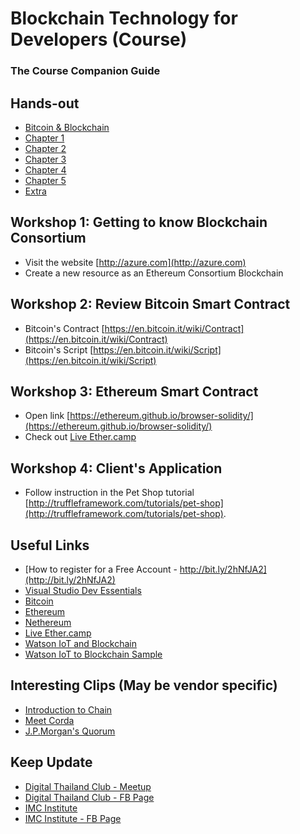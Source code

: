 # Blockchain Technology for Developers (Course)
### The Course Companion Guide

## Hands-out
* [Bitcoin & Blockchain](slides/bc00.pdf)
* [Chapter 1](slides/bc01.pdf)
* [Chapter 2](slides/bc02.pdf)
* [Chapter 3](slides/bc03.pdf)
* [Chapter 4](slides/bc04.pdf)
* [Chapter 5](slides/bc05.pdf)
* [Extra](slides/blockchain_dev_companion.pdf)

## Workshop 1: Getting to know Blockchain Consortium
* Visit the website [http://azure.com](http://azure.com)
* Create a new resource as an Ethereum Consortium Blockchain

## Workshop 2: Review Bitcoin Smart Contract
* Bitcoin's Contract [https://en.bitcoin.it/wiki/Contract](https://en.bitcoin.it/wiki/Contract)
* Bitcoin's Script [https://en.bitcoin.it/wiki/Script](https://en.bitcoin.it/wiki/Script)

## Workshop 3: Ethereum Smart Contract
* Open link [https://ethereum.github.io/browser-solidity/](https://ethereum.github.io/browser-solidity/)
* Check out [Live Ether.camp](http://live.ether.camp/)

## Workshop 4: Client's Application
* Follow instruction in the Pet Shop tutorial [http://truffleframework.com/tutorials/pet-shop](http://truffleframework.com/tutorials/pet-shop).

## Useful Links
* [How to register for a Free Account - http://bit.ly/2hNfJA2](http://bit.ly/2hNfJA2)
* [Visual Studio Dev Essentials](https://www.visualstudio.com/dev-essentials/)
* [Bitcoin](https://bitcoin.org)
* [Ethereum](https://ethereum.org)
* [Nethereum](http://www.nethereum.com/)
* [Live Ether.camp](http://live.ether.camp/)
* [Watson IoT and Blockchain](https://www.ibm.com/internet-of-things/platform/private-blockchain/)
* [Watson IoT to Blockchain Sample](https://github.com/ibm-watson-iot/blockchain-samples/tree/master/contracts/basic/simple_contract)

## Interesting Clips (May be vendor specific)
* [Introduction to Chain](https://www.youtube.com/watch?v=bK6wHW1K9jM)
* [Meet Corda](https://vimeo.com/205410473)
* [J.P.Morgan's Quorum](https://players.brightcove.net/887906362001/ryMhateNl_default/index.html?videoId=5346671273001)

## Keep Update
* [Digital Thailand Club - Meetup](https://www.meetup.com/Digital-Thailand-Club-Meetup/)
* [Digital Thailand Club - FB Page](https://www.facebook.com/digitalthailandclub)
* [IMC Institute](http://www.imcinstitute.com/)
* [IMC Institute - FB Page](https://www.facebook.com/imcinstitute)
